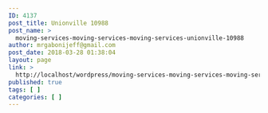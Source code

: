 ```yaml
---
ID: 4137
post_title: Unionville 10988
post_name: >
  moving-services-moving-services-moving-services-unionville-10988
author: mrgabonijeff@gmail.com
post_date: 2018-03-28 01:38:04
layout: page
link: >
  http://localhost/wordpress/moving-services-moving-services-moving-services-unionville-10988/
published: true
tags: [ ]
categories: [ ]
---
```

